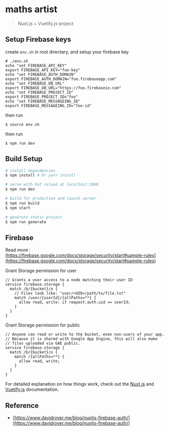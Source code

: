 # maths artist

> Nuxt.js + Vuetify.js project

## Setup Firebase keys
create `env.sh` in root directary, and setup your firebase key 
```
# ./env.sh
echo "set FIREBASE_API_KEY"
export FIREBASE_API_KEY="foo-key"
echo "set FIREBASE_AUTH_DOMAIN"
export FIREBASE_AUTH_DOMAIN="foo.firebaseapp.com"
echo "set FIREBASE_DB_URL"
export FIREBASE_DB_URL="https://foo.firebaseio.com"
echo "set FIREBASE_PROJECT_ID"
export FIREBASE_PROJECT_ID="foo"
echo "set FIREBASE_MESSAGEING_ID"
export FIREBASE_MESSAGEING_ID="foo-id"
```

then run 
```
$ source env.sh
```

then run 
```
$ npm run dev
```


## Build Setup

``` bash
# install dependencies
$ npm install # Or yarn install

# serve with hot reload at localhost:3000
$ npm run dev

# build for production and launch server
$ npm run build
$ npm start

# generate static project
$ npm run generate
```


## Firebase

Read more : [https://firebase.google.com/docs/storage/security/start#sample-rules](https://firebase.google.com/docs/storage/security/start#sample-rules)

Grant Storage permission for user

```
// Grants a user access to a node matching their user ID
service firebase.storage {
  match /b/{bucket}/o {
    // Files look like: "user/<UID>/path/to/file.txt"
    match /user/{userId}/{allPaths=**} {
      allow read, write: if request.auth.uid == userId;
    }
  }
}
```


Grant Storage permission for public

```
// Anyone can read or write to the bucket, even non-users of your app.
// Because it is shared with Google App Engine, this will also make
// files uploaded via GAE public.
service firebase.storage {
  match /b/{bucket}/o {
    match /{allPaths=**} {
      allow read, write;
    }
  }
}
```


For detailed explanation on how things work, check out the [Nuxt.js](https://github.com/nuxt/nuxt.js) and [Vuetify.js](https://vuetifyjs.com/) documentation.

## Reference
 - [https://www.davidroyer.me/blog/nuxtjs-firebase-auth/](https://www.davidroyer.me/blog/nuxtjs-firebase-auth/)